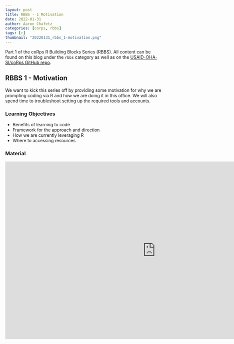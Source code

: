 ```yaml
---
layout: post
title: RBBS - 1 Motivation
date: 2022-01-31
author: Aaron Chafetz
categories: [corps, rbbs]
tags: [r]
thumbnail: "20220131_rbbs_1-motivation.png"
---
```


Part 1 of the coRps R Building Blocks Series (RBBS). All content can be found on this blog under the `rbbs` category as well as on the [USAID-OHA-SI/coRps GitHub repo](https://github.com/USAID-OHA-SI/coRps).

## RBBS 1 - Motivation

We want to kick this series off by providing some motivation for why we are prompting coding via R and how we are doing it in this office. We will also spend time to troubleshoot setting up the required tools and accounts.

### Learning Objectives
  - Benefits of learning to code
  - Framework for the approach and direction
  - How we are currently leveraging R
  - Where to accessing resources

### Material

<iframe src="https://docs.google.com/presentation/d/e/2PACX-1vQJfnhsTE1RX1ZbdHYb-LrK3KYgCuXqEaiAUphHWCGYNaz16iqxPlxXyYZ5EXxQZo_QFDmTXtmDo5V5/embed?start=false&loop=false&delayms=3000" frameborder="0" width="960" height="569" allowfullscreen="true" mozallowfullscreen="true" webkitallowfullscreen="true"></iframe>